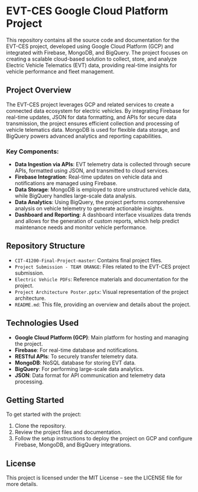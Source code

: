 # EVT-CES Google Cloud Platform Project

This repository contains all the source code and documentation for the EVT-CES project, developed using Google Cloud Platform (GCP) and integrated with Firebase, MongoDB, and BigQuery. The project focuses on creating a scalable cloud-based solution to collect, store, and analyze Electric Vehicle Telematics (EVT) data, providing real-time insights for vehicle performance and fleet management.

## Project Overview

The EVT-CES project leverages GCP and related services to create a connected data ecosystem for electric vehicles. By integrating Firebase for real-time updates, JSON for data formatting, and APIs for secure data transmission, the project ensures efficient collection and processing of vehicle telematics data. MongoDB is used for flexible data storage, and BigQuery powers advanced analytics and reporting capabilities.

### Key Components:
- **Data Ingestion via APIs**: EVT telemetry data is collected through secure APIs, formatted using JSON, and transmitted to cloud services.
- **Firebase Integration**: Real-time updates on vehicle data and notifications are managed using Firebase.
- **Data Storage**: MongoDB is employed to store unstructured vehicle data, while BigQuery handles large-scale data analysis.
- **Data Analytics**: Using BigQuery, the project performs comprehensive analysis on vehicle telemetry to generate actionable insights.
- **Dashboard and Reporting**: A dashboard interface visualizes data trends and allows for the generation of custom reports, which help predict maintenance needs and monitor vehicle performance.

## Repository Structure
- `CIT-41200-Final-Project-master`: Contains final project files.
- `Project Submission - TEAM ORANGE`: Files related to the EVT-CES project submission.
- `Electric Vehicle PDFs`: Reference materials and documentation for the project.
- `Project Architecture Poster.pptx`: Visual representation of the project architecture.
- `README.md`: This file, providing an overview and details about the project.

## Technologies Used
- **Google Cloud Platform (GCP)**: Main platform for hosting and managing the project.
- **Firebase**: For real-time database and notifications.
- **RESTful APIs**: To securely transfer telemetry data.
- **MongoDB**: NoSQL database for storing EVT data.
- **BigQuery**: For performing large-scale data analytics.
- **JSON**: Data format for API communication and telemetry data processing.

## Getting Started

To get started with the project:
1. Clone the repository.
2. Review the project files and documentation.
3. Follow the setup instructions to deploy the project on GCP and configure Firebase, MongoDB, and BigQuery integrations.

## License
This project is licensed under the MIT License – see the LICENSE file for more details.
